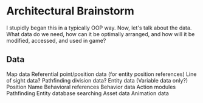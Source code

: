 # Architectural Brainstorm #

I stupidly began this in a typically OOP way. Now, let's talk about the data. What data do we need, how can it be optimally arranged, and how will it be modified, accessed, and used in game?

## Data ##

Map data
	Referential point/position data (for entity position references)
	Line of sight data?
	Pathfinding division data?
Entity data (Variable data only?)
	Position
	Name
	Behavioral references
Behavior data
	Action modules
		Pathfinding
		Entity database searching
Asset data
	Animation data


